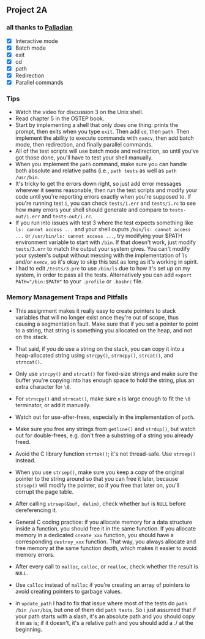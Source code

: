 ## Project 2A
### all thanks to [Palladian](https://github.com/palladian1/)

- [x] Interactive mode
- [x] Batch mode
- [x] exit
- [x] cd
- [x] path
- [x] Redirection
- [x] Parallel commands

### Tips

* Watch the video for discussion 3 on the Unix shell.
* Read chapter 5 in the OSTEP book.
* Start by implementing a shell that only does one thing: prints the prompt, then exits when you type `exit`. Then add `cd`, then `path`. Then implement the ability to execute commands with `execv`, then add batch mode, then redirection, and finally parallel commands.
* All of the test scripts will use batch mode and redirection, so until you've got those done, you'll have to test your shell manually.
* When you implement the `path` command, make sure you can handle both absolute and relative paths (i.e., `path tests` as well as `path /usr/bin`.
* It's tricky to get the errors down right, so just add error messages wherever it seems reasonable, then run the test scripts and modify your code until you're reporting errors exactly when you're supposed to. If you're running test `i`, you can check `tests/i.err` and `tests/i.rc` to see how many errors your shell should generate and compare to `tests-out/i.err` and `tests-out/i.rc`.
* If you run into issues with test 3 where the test expects something like `ls: cannot access ...` and your shell ouputs `/bin/ls: cannot access ...` or `/usr/bin/ls: cannot access ...`, try modifying your $PATH environment variable to start with `/bin`. If that doesn't work, just modify `tests/3.err` to match the output your system gives. You can't modify your system's output without messing with the implementation of `ls` and/or `execv`, so it's okay to skip this test as long as it's working in spirit.
* I had to edit `/tests/3.pre` to use `/bin/ls` due to how it's set up on my system, in order to pass all the tests. Alternatively you can add `export PATH="/bin:$PATH"` to your `.profile` or `.bashrc` file.

### Memory Management Traps and Pitfalls

* This assignment makes it really easy to create pointers to stack variables that will no longer exist once they're out of scope, thus causing a segmentation fault. Make sure that if you set a pointer to point to a string, that string is something you allocated on the heap, and not on the stack.

* That said, if you do use a string on the stack, you can copy it into a heap-allocated string using `strcpy()`, `strncpy()`, `strcat()`, and `strncat()`.

* Only use `strcpy()` and `strcat()` for fixed-size strings and make sure the buffer you're copying into has enough space to hold the string, plus an extra character for `\0`.

* For `strncpy()` and `strncat()`, make sure `n` is large enough to fit the `\0` terminator, or add it manually.

* Watch out for use-after-frees, especially in the implementation of `path`.

* Make sure you free any strings from `getline()` and `strdup()`, but watch out for double-frees, e.g. don't free a substring of a string you already freed.

* Avoid the C library function `strtok()`; it's not thread-safe. Use `strsep()` instead.

* When you use `strsep()`, make sure you keep a copy of the original pointer to the string around so that you can free it later, because `strsep()` will modify the pointer, so if you free that later on, you'll corrupt the page table.

* After calling `strsep(&buf, delim)`, check whether `buf` is `NULL` before dereferencing it.
* General C coding practice: if you allocate memory for a data structure inside a function, you should free it in the same function. If you allocate memory in a dedicated `create_xxx` function, you should have a corresponding `destroy_xxx` function. That way, you always allocate and free memory at the same function depth, which makes it easier to avoid memory errors.
* After every call to `malloc`, `calloc`, or `realloc`, check whether the result is `NULL`.
* Use `calloc` instead of `malloc` if you're creating an array of pointers to avoid creating pointers to garbage values.
* in `update_path` I had to fix that issue where most of the tests do `path /bin /usr/bin`, but one of them did `path tests`. So i just assumed that if your path starts with a slash, it's an absolute path and you should copy it in as is; if it doesn't, it's a relative path and you should add a ./ at the beginning.
